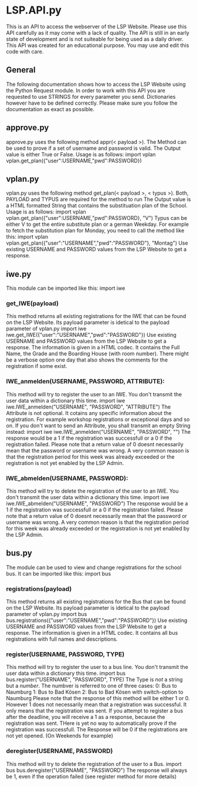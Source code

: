 
# LSP.API.py

This is an API to access the webserver of the LSP Website. Please use this API carefully as it may come with a lack of quality.
The API is still in an early state of development and is not suiteable for being used as a daily driver. This API was created
for an educational purpose. You may use and edit this code with care.

## General

The following documentation shows how to access the LSP Website using the Python Request module. In order to work with this API
you are requested to use STRINGS for every parameter you send. Dictionaries however have to be defined correctly. Please make
sure you follow the documentation as exact as possible.

## approve.py

approve.py uses the following method appr(< payload >). The Method can be used to prove if a set of username and password
is valid. The Output value is either True or False. Usage is as follows:
    import vplan
    vplan.get_plan({"user":USERNAME,"pwd":PASSWORD})

## vplan.py

vplan.py uses the following method get_plan(< payload >, < typus >). Both, PAYLOAD and TYPUS are required for the method to run
The Output value is a HTML formatted String that contains the substituation plan of the School. Usage is as follows:
    import vplan
    vplan.get_plan({"user":USERNAME,"pwd":PASSWORD}, "V")
Typus can be either V to get the entire substitute plan or a german Weekday. For example to fetch the substitution plan for
Monday, you need to call the method like this:
    import vplan
    vplan.get_plan({"user":"USERNAME","pwd":"PASSWORD"}, "Montag")
Use existing USERNAME and PASSWORD values from the LSP Website to get a response.

## iwe.py

This module can be imported like this:
    import iwe

### get_IWE(payload)

This method returns all existing registrations for the IWE that can be found on the LSP Website. Its payload parameter is idetical
to the payload parameter of vplan.py
    import iwe
    iwe.get_IWE({"user":"USERNAME","pwd":"PASSWORD"})
Use existing USERNAME and PASSWORD values from the LSP Website to get a response. The information is given in a HTML codec. It
contains the Full Name, the Grade and the Boarding House (with room number). There might be a verbose option one day that also shows
the comments for the registration if some exist.

### IWE_anmelden(USERNAME, PASSWORD, ATTRIBUTE):

This method will try to register the user to an IWE. You don't transmit the user data within a dictionary this time.
    import iwe
    iwe.IWE_anmelden("USERNAME", "PASSWORD", "ATTRIBUTE")
The Attribute is not optional. It cotains any specific information about the registration. For example workshop registrations
or exceptional days and so on. If you don't want to send an Attribute, you shall transmit an empty String instead:
    import iwe
    iwe.IWE_anmelden("USERNAME", "PASSWORD", "")
The response would be a 1 if the registration was successfull or a 0 if the registration failed.
Please note that a return value of 0 doesnt necessarily mean that the password or username was wrong. A very common reason
is that the registration period for this week was already exceeded or the registration is not yet enabled by the LSP Admin.

### IWE_abmelden(USERNAME, PASSWORD):

This method will try to delete the registration of the user to an IWE. You don't transmit the user data within a dictionary this time.
    import iwe
    iwe.IWE_abmelden("USERNAME", "PASSWORD")
The response would be a 1 if the registration was successfull or a 0 if the registration failed.
Please note that a return value of 0 doesnt necessarily mean that the password or username was wrong. A very common reason
is that the registration period for this week was already exceeded or the registration is not yet enabled by the LSP Admin.

## bus.py

The module can be used to view and change registrations for the school bus. It can be imported like this:
    import bus

### registrations(payload)

This method returns all existing registrations for the Bus that can be found on the LSP Website. Its payload parameter is idetical
to the payload parameter of vplan.py
    import bus
    bus.registrations({"user":"USERNAME","pwd":"PASSWORD"})
Use existing USERNAME and PASSWORD values from the LSP Website to get a response. The information is given in a HTML codec. It
contains all bus registrations with full names and  descriptions.

### register(USERNAME, PASSWORD, TYPE)

This method will try to register the user to a bus line. You don't transmit the user data within a dictionary this time.
    import bus
    bus.register("USERNAME", "PASSWORD", TYPE)
The Type is *not* a string but a *number*. The numbver is referred to one of three cases:
    0: Bus to Naumburg
    1: Bus to Bad Kösen
    2: Bus to Bad Kösen with switch-option to Naumburg
Please note that the response of this method will be either 1 or 0. However 1 does not necessarily mean that a registration
was successful. It only means that the registration was sent. If you attempt to register a bus after the deadline, you will
receive a 1 as a response, because the registration was sent. THere is yet no way to automatically prove if the registration 
was successfull.
The Response will be 0 if the registrations are not yet opened. (On Weekends for example)

### deregister(USERNAME, PASSWORD)

This method will try to delete the registration of the user to a Bus.
    import bus
    bus.deregister("USERNAME", "PASSWORD")
The response will always be 1, even if the operation failed (see register method for more details)